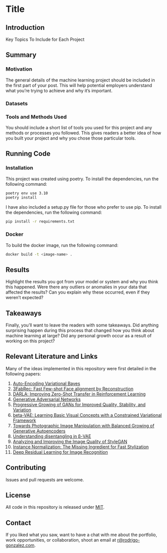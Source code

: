 # Title

## Introduction

Key Topics To Include for Each Project

## Summary

### Motivation
The general details of the machine learning project should be included in the
first part of your post. This will help potential employers understand what
you’re trying to achieve and why it’s important.

### Datasets

### Tools and Methods Used
You should include a short list of tools you used for this project and any
methods or processes you followed. This gives readers a better idea of how you
built your project and why you chose those particular tools.

## Running Code


### Installation

This project was created using poetry. To install the dependencies, run the
following command:

```bash
poetry env use 3.10
poetry install
```

I have also included a setup.py file for those who prefer to use pip. To install
the dependencies, run the following command:

```bash
pip install -r requirements.txt
```

### Docker

To build the docker image, run the following command:

```bash
docker build -t <image-name> .
```


## Results
Highlight the results you got from your model or system and why you think this
happened. Were there any outliers or anomalies in your data that affected the
results? Can you explain why these occurred, even if they weren’t expected?

## Takeaways
Finally, you’ll want to leave the readers with some takeaways. Did anything
surprising happen during this process that changed how you think about machine
learning at large? Did any personal growth occur as a result of working on
this project?

## Relevant Literature and Links
Many of the ideas implemented in this repository were first detailed in the following papers:

1. [Auto-Encoding Variational Bayes](https://arxiv.org/abs/1312.6114)
2. [3FabRec: Fast Few-shot Face alignment by Reconstruction](https://arxiv.org/abs/1911.10448)
3. [DARLA: Improving Zero-Shot Transfer in Reinforcement Learning](https://arxiv.org/abs/1707.08475)
4. [Generative Adversarial Networks](https://arxiv.org/abs/1406.2661)
5. [Progressive Growing of GANs for Improved Quality, Stability, and Variation](https://arxiv.org/abs/1710.10196)
6. [beta-VAE: Learning Basic Visual Concepts with a Constrained Variational Framework](https://openreview.net/forum?id=Sy2fzU9gl)
7. [Towards Photographic Image Manipulation with Balanced Growing of Generative Autoencoders](https://arxiv.org/abs/1904.06145)
8. [Understanding disentangling in β-VAE](https://arxiv.org/abs/1804.03599)
9. [Analyzing and Improving the Image Quality of StyleGAN](https://arxiv.org/abs/1912.04958)
10. [Instance Normalization: The Missing Ingredient for Fast Stylization](https://arxiv.org/abs/1607.08022)
11. [Deep Residual Learning for Image Recognition](https://arxiv.org/abs/1512.03385)

## Contributing

Issues and pull requests are welcome.

## License

All code in this repository is released under [MIT](LICENSE-MIT).

## Contact

If you liked what you saw, want to have a chat with me about the portfolio,
work opportunities, or collaboration, shoot an email at r@rodrigo-gonzalez.com.
